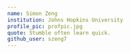 ```yaml
---
name: Simon Zeng
institution: Johns Hopkins University
profile_pic: profpic.jpg
quote: Stumble often learn quick.
github_user: szeng7
---
```

